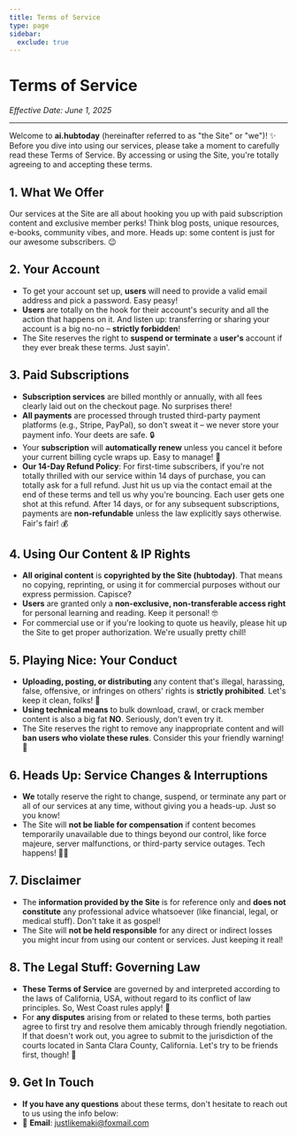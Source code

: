 ```yaml
---
title: Terms of Service
type: page
sidebar:
  exclude: true
---
```

# Terms of Service

*Effective Date: June 1, 2025*

---

Welcome to **ai.hubtoday** (hereinafter referred to as "the Site" or "we")! ✨ Before you dive into using our services, please take a moment to carefully read these Terms of Service. By accessing or using the Site, you're totally agreeing to and accepting these terms.

## 1. What We Offer
Our services at the Site are all about hooking you up with paid subscription content and exclusive member perks! Think blog posts, unique resources, e-books, community vibes, and more. Heads up: some content is just for our awesome subscribers. 😉

## 2. Your Account
- To get your account set up, **users** will need to provide a valid email address and pick a password. Easy peasy!
- **Users** are totally on the hook for their account's security and all the action that happens on it. And listen up: transferring or sharing your account is a big no-no – **strictly forbidden**!
- The Site reserves the right to **suspend or terminate** a **user's** account if they ever break these terms. Just sayin'.

## 3. Paid Subscriptions
- **Subscription services** are billed monthly or annually, with all fees clearly laid out on the checkout page. No surprises there!
- **All payments** are processed through trusted third-party payment platforms (e.g., Stripe, PayPal), so don't sweat it – we never store your payment info. Your deets are safe. 🔒
- Your **subscription** will **automatically renew** unless you cancel it before your current billing cycle wraps up. Easy to manage! 💪
- **Our 14-Day Refund Policy**: For first-time subscribers, if you're not totally thrilled with our service within 14 days of purchase, you can totally ask for a full refund. Just hit us up via the contact email at the end of these terms and tell us why you're bouncing. Each user gets one shot at this refund. After 14 days, or for any subsequent subscriptions, payments are **non-refundable** unless the law explicitly says otherwise. Fair's fair! 💰

## 4. Using Our Content & IP Rights
- **All original content** is **copyrighted by the Site (hubtoday)**. That means no copying, reprinting, or using it for commercial purposes without our express permission. Capisce?
- **Users** are granted only a **non-exclusive, non-transferable access right** for personal learning and reading. Keep it personal! 🤓
- For commercial use or if you're looking to quote us heavily, please hit up the Site to get proper authorization. We're usually pretty chill!

## 5. Playing Nice: Your Conduct
- **Uploading, posting, or distributing** any content that's illegal, harassing, false, offensive, or infringes on others' rights is **strictly prohibited**. Let's keep it clean, folks! 🚫
- **Using technical means** to bulk download, crawl, or crack member content is also a big fat **NO**. Seriously, don't even try it.
- The Site reserves the right to remove any inappropriate content and will **ban users who violate these rules**. Consider this your friendly warning! 🚨

## 6. Heads Up: Service Changes & Interruptions
- **We** totally reserve the right to change, suspend, or terminate any part or all of our services at any time, without giving you a heads-up. Just so you know!
- The Site will **not be liable for compensation** if content becomes temporarily unavailable due to things beyond our control, like force majeure, server malfunctions, or third-party service outages. Tech happens! 🤷‍♀️

## 7. Disclaimer
- The **information provided by the Site** is for reference only and **does not constitute** any professional advice whatsoever (like financial, legal, or medical stuff). Don't take it as gospel!
- The Site will **not be held responsible** for any direct or indirect losses you might incur from using our content or services. Just keeping it real!

## 8. The Legal Stuff: Governing Law
- **These Terms of Service** are governed by and interpreted according to the laws of California, USA, without regard to its conflict of law principles. So, West Coast rules apply! 🌴
- For **any disputes** arising from or related to these terms, both parties agree to first try and resolve them amicably through friendly negotiation. If that doesn't work out, you agree to submit to the jurisdiction of the courts located in Santa Clara County, California. Let's try to be friends first, though! 🙏

## 9. Get In Touch
- **If you have any questions** about these terms, don't hesitate to reach out to us using the info below:
- 📧 **Email**: [justlikemaki@foxmail.com](mailto:justlikemaki@foxmail.com)